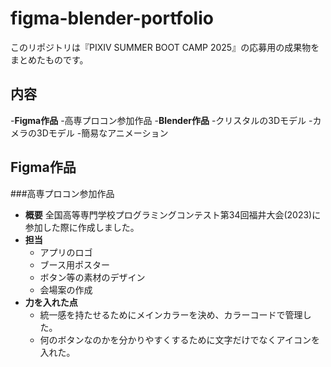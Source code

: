 # figma-blender-portfolio
このリポジトリは『PIXIV SUMMER BOOT CAMP 2025』の応募用の成果物をまとめたものです。
## 内容
-**Figma作品**
  -高専プロコン参加作品
-**Blender作品**
  -クリスタルの3Dモデル
  -カメラの3Dモデル
  -簡易なアニメーション

## Figma作品
###高専プロコン参加作品
- **概要**
  全国高等専門学校プログラミングコンテスト第34回福井大会(2023)に参加した際に作成しました。
- **担当**
  - アプリのロゴ
  - ブース用ポスター
  - ボタン等の素材のデザイン
  - 会場案の作成
- **力を入れた点**
  - 統一感を持たせるためにメインカラーを決め、カラーコードで管理した。
  - 何のボタンなのかを分かりやすくするために文字だけでなくアイコンを入れた。
